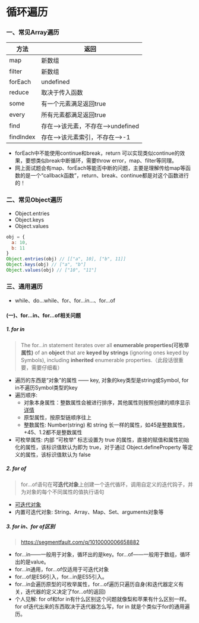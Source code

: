 # 循环遍历
### 一、常见Array遍历
|方法|返回|
|--|--|
|map|新数组|
|filter|新数组|
|forEach|undefined|
|reduce|取决于传入函数|
|some|有一个元素满足返回true|
|every|所有元素都满足返回true|
|find|存在——>该元素，不存在——>undefined|
|findIndex|存在——>该元素索引，不存在——>-1|

- forEach中不能使用continue和break，return 可以实现类似continue的效果，要想类似break中断循环，需要throw error，map、filter等同理。
- 网上面试题会有map、forEach等能否中断的问题，主要是理解传给map等函数的是一个“callback函数”，return、break、continue都是对这个函数进行的！

### 二、常见Object遍历
- Object.entries
- Object.keys
- Object.values
```js
obj = {
  a: 10,
  b: 11
}
Object.entries(obj) // [["a", 10], ["b", 11]]
Object.keys(obj) // ["a", "b"]
Object.values(obj) // ["10", "11"]
```

### 三、通用遍历
- while、do...while、for、for...in...、for...of

#### (一)、for...in、for...of相关问题
##### 1. for in
> The for...in statement iterates over all **enumerable properties(可枚举属性)** of an **object** that are **keyed by strings** (ignoring ones keyed by Symbols), including **inherited** enumerable properties.（此段话很重要，需要仔细看）
- 遍历的东西是“对象”的属性 —— key, 对象的key类型是string或Symbol, for in不遍历Symbol类型的key
- 遍历顺序: 
  - 对象本身属性：整数属性会被进行排序，其他属性则按照创建的顺序显示[详情](https://zh.javascript.info/object#forin-xun-huan)
  - 原型属性，按原型链顺序往上
  - 整数属性: Number(string) 和 string 长一样的属性，如45是整数属性，+45、1.2都不是整数属性
- 可枚举属性: 内部 “可枚举” 标志设置为 true 的属性，直接的赋值和属性初始化的属性，该标识值默认为即为 true，对于通过 Object.defineProperty 等定义的属性，该标识值默认为 false

##### 2. for of
> for...of语句在**可迭代对象**上创建一个迭代循环，调用自定义的迭代钩子，并为对象的每个不同属性的值执行语句
- [可迭代对象](/base/javascript/iterate.md)
- 内置可迭代对象: String、Array、Map、Set、arguments对象等

##### 3. for in、for of区别
> https://segmentfault.com/q/1010000006658882
- for...in——一般用于对象，循环出的是key。for...of——一般用于数组，循环出的是value。
- for...in通用，for...of仅适用于可迭代对象
- for...of是ES6引入，for...in是ES5引入。
- for...in会遍历原型的可枚举属性，for...of遍历只遍历自身(和迭代器定义有关，迭代器的定义决定了for...of的返回)
- 个人见解: for of和for in有什么区别这个问题就像梨和苹果有什么区别一样。for of迭代出来的东西取决于迭代器怎么写，for in 就是个类似于for的通用遍历。
